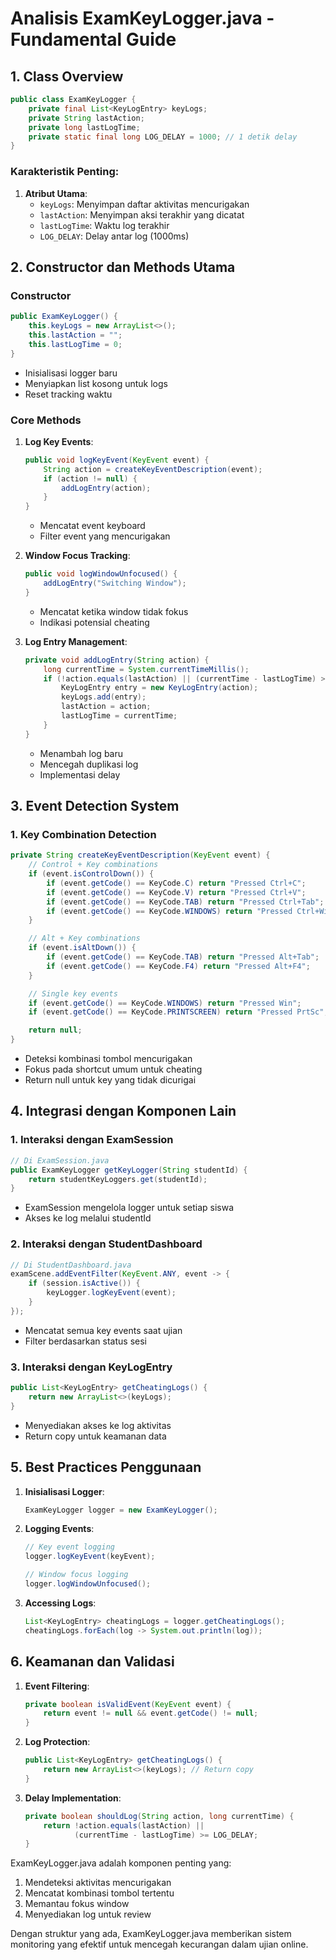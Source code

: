 # Analisis ExamKeyLogger.java - Fundamental Guide

## 1. Class Overview
```java
public class ExamKeyLogger {
    private final List<KeyLogEntry> keyLogs;
    private String lastAction;
    private long lastLogTime;
    private static final long LOG_DELAY = 1000; // 1 detik delay
}
```

### Karakteristik Penting:
1. **Atribut Utama**:
    - `keyLogs`: Menyimpan daftar aktivitas mencurigakan
    - `lastAction`: Menyimpan aksi terakhir yang dicatat
    - `lastLogTime`: Waktu log terakhir
    - `LOG_DELAY`: Delay antar log (1000ms)

## 2. Constructor dan Methods Utama

### Constructor
```java
public ExamKeyLogger() {
    this.keyLogs = new ArrayList<>();
    this.lastAction = "";
    this.lastLogTime = 0;
}
```
- Inisialisasi logger baru
- Menyiapkan list kosong untuk logs
- Reset tracking waktu

### Core Methods

1. **Log Key Events**:
   ```java
   public void logKeyEvent(KeyEvent event) {
       String action = createKeyEventDescription(event);
       if (action != null) {
           addLogEntry(action);
       }
   }
   ```
    - Mencatat event keyboard
    - Filter event yang mencurigakan

2. **Window Focus Tracking**:
   ```java
   public void logWindowUnfocused() {
       addLogEntry("Switching Window");
   }
   ```
    - Mencatat ketika window tidak fokus
    - Indikasi potensial cheating

3. **Log Entry Management**:
   ```java
   private void addLogEntry(String action) {
       long currentTime = System.currentTimeMillis();
       if (!action.equals(lastAction) || (currentTime - lastLogTime) >= LOG_DELAY) {
           KeyLogEntry entry = new KeyLogEntry(action);
           keyLogs.add(entry);
           lastAction = action;
           lastLogTime = currentTime;
       }
   }
   ```
    - Menambah log baru
    - Mencegah duplikasi log
    - Implementasi delay

## 3. Event Detection System

### 1. Key Combination Detection
```java
private String createKeyEventDescription(KeyEvent event) {
    // Control + Key combinations
    if (event.isControlDown()) {
        if (event.getCode() == KeyCode.C) return "Pressed Ctrl+C";
        if (event.getCode() == KeyCode.V) return "Pressed Ctrl+V";
        if (event.getCode() == KeyCode.TAB) return "Pressed Ctrl+Tab";
        if (event.getCode() == KeyCode.WINDOWS) return "Pressed Ctrl+Win";
    }

    // Alt + Key combinations
    if (event.isAltDown()) {
        if (event.getCode() == KeyCode.TAB) return "Pressed Alt+Tab";
        if (event.getCode() == KeyCode.F4) return "Pressed Alt+F4";
    }

    // Single key events
    if (event.getCode() == KeyCode.WINDOWS) return "Pressed Win";
    if (event.getCode() == KeyCode.PRINTSCREEN) return "Pressed PrtSc";

    return null;
}
```
- Deteksi kombinasi tombol mencurigakan
- Fokus pada shortcut umum untuk cheating
- Return null untuk key yang tidak dicurigai

## 4. Integrasi dengan Komponen Lain

### 1. Interaksi dengan ExamSession
```java
// Di ExamSession.java
public ExamKeyLogger getKeyLogger(String studentId) {
    return studentKeyLoggers.get(studentId);
}
```
- ExamSession mengelola logger untuk setiap siswa
- Akses ke log melalui studentId

### 2. Interaksi dengan StudentDashboard
```java
// Di StudentDashboard.java
examScene.addEventFilter(KeyEvent.ANY, event -> {
    if (session.isActive()) {
        keyLogger.logKeyEvent(event);
    }
});
```
- Mencatat semua key events saat ujian
- Filter berdasarkan status sesi

### 3. Interaksi dengan KeyLogEntry
```java
public List<KeyLogEntry> getCheatingLogs() {
    return new ArrayList<>(keyLogs);
}
```
- Menyediakan akses ke log aktivitas
- Return copy untuk keamanan data

## 5. Best Practices Penggunaan

1. **Inisialisasi Logger**:
   ```java
   ExamKeyLogger logger = new ExamKeyLogger();
   ```

2. **Logging Events**:
   ```java
   // Key event logging
   logger.logKeyEvent(keyEvent);

   // Window focus logging
   logger.logWindowUnfocused();
   ```

3. **Accessing Logs**:
   ```java
   List<KeyLogEntry> cheatingLogs = logger.getCheatingLogs();
   cheatingLogs.forEach(log -> System.out.println(log));
   ```

## 6. Keamanan dan Validasi

1. **Event Filtering**:
   ```java
   private boolean isValidEvent(KeyEvent event) {
       return event != null && event.getCode() != null;
   }
   ```

2. **Log Protection**:
   ```java
   public List<KeyLogEntry> getCheatingLogs() {
       return new ArrayList<>(keyLogs); // Return copy
   }
   ```

3. **Delay Implementation**:
   ```java
   private boolean shouldLog(String action, long currentTime) {
       return !action.equals(lastAction) || 
              (currentTime - lastLogTime) >= LOG_DELAY;
   }
   ```

ExamKeyLogger.java adalah komponen penting yang:
1. Mendeteksi aktivitas mencurigakan
2. Mencatat kombinasi tombol tertentu
3. Memantau fokus window
4. Menyediakan log untuk review

Dengan struktur yang ada, ExamKeyLogger.java memberikan sistem monitoring yang efektif untuk mencegah kecurangan dalam ujian online.